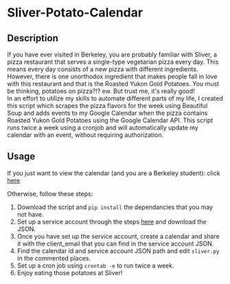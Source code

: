 # Sliver-Potato-Calendar
## Description
If you have ever visited in Berkeley, you are probably familiar with Sliver, a pizza restaurant that serves a single-type vegetarian pizza every day. This means every day consists of a new pizza with different ingredients. However, there is one unorthodox ingredient that makes people fall in love with this restaurant and that is the Roasted Yukon Gold Potatoes. You must be thinking, potatoes on pizza?!? ew. But trust me, it's really good!  
In an effort to utilize my skills to automate different parts of my life, I created this script which scrapes the pizza flavors for the week using Beautiful Soup and adds events to my Google Calendar when the pizza contains Roasted Yukon Gold Potatoes using the Google Calendar API. This script runs twice a week using a cronjob and will automatically update my calendar with an event, without requiring authorization. 

## Usage
If you just want to view the calendar (and you are a Berkeley student): click <a href="https://calendar.google.com/calendar?cid=YmVya2VsZXkuZWR1X285YTA3cms3NG50NWgwM2E5Z2trdnI1NXBrQGdyb3VwLmNhbGVuZGFyLmdvb2dsZS5jb20">here</a>

Otherwise, follow these steps:
1. Download the script and `pip install` the dependancies that you may not have.  
2. Set up a service account through the steps <a href="https://medium.com/@ArchTaqi/google-calendar-api-in-your-application-without-oauth-consent-screen-4fcc1f8eb380">here</a> and download the JSON.  
3. Once you have set up the service account, create a calendar and share it with the client_email that you can find in the service account JSON.  
4. Find the calendar id and service account JSON path and edit `sliver.py` in the commented places.  
5. Set up a cron job using `crontab -e` to run twice a week.  
6. Enjoy eating those potatoes at Sliver!
